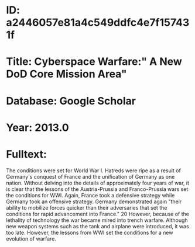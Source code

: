 # ID: a2446057e81a4c549ddfc4e7f157431f
# Title: Cyberspace Warfare:" A New DoD Core Mission Area"
# Database: Google Scholar
# Year: 2013.0
# Fulltext:
The conditions were set for World War I. Hatreds were ripe as a result of Germany's conquest of France and the unification of Germany as one nation.
Without delving into the details of approximately four years of war, it is clear that the lessons of the Austria-Prussia and Franco-Prussia wars set the conditions for WWI.
Again, France took a defensive strategy while Germany took an offensive strategy.
Germany demonstrated again "their ability to mobilize forces quicker than their adversaries that set the conditions for rapid advancement into France."
20 However, because of the lethality of technology the war became mired into trench warfare.
Although new weapon systems such as the tank and airplane were introduced, it was too late.
However, the lessons from WWI set the conditions for a new evolution of warfare.